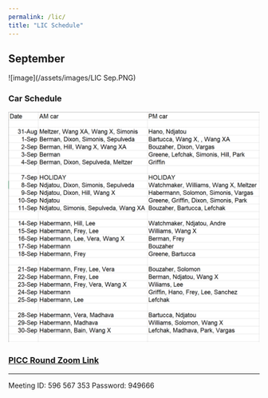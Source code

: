 ```yaml
---
permalink: /lic/
title: "LIC Schedule"
---
```


## September
![image](/assets/images/LIC Sep.PNG)

### Car Schedule
![image](/assets/images/car.PNG)

### [PICC Round Zoom Link](https://weillcornell.zoom.us/j/596567353?pwd=S0ZqOHc2Tlp6bXZnT285cjNoRVZ5Zz09)
***
Meeting ID: 596 567 353
Password: 949666


